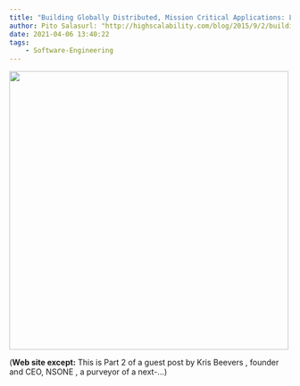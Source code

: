 ```yaml
---
title: "Building Globally Distributed, Mission Critical Applications: Lessons From the Trenches Part 2 - High Scalability -"
author: Pito Salasurl: "http://highscalability.com/blog/2015/9/2/building-globally-distributed-mission-critical-applications.html" cover: "https://farm1.staticflickr.com/673/21015670451_fb1075527a_m.jpg" 
date: 2021-04-06 13:40:22
tags:
    - Software-Engineering
---
```

<img src=https://farm1.staticflickr.com/673/21015670451_fb1075527a_m.jpg width="500">



(**Web site except:** This is Part 2 of a guest post by Kris Beevers , founder and CEO, NSONE , a purveyor of a next-...) 

